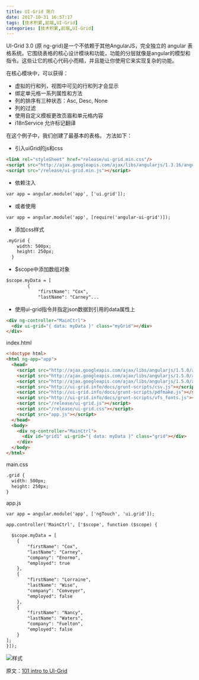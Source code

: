 ```yaml
---
title: UI-Grid 简介
date: 2017-10-31 16:57:17
tags: [技术积累,前端,UI-Grid]
categories: [技术积累,前端,UI-Grid]
---
```


UI-Grid 3.0 (原 ng-grid)是一个不依赖于其他AngularJS，完全独立的 angular 表格系统。它围绕表格的核心设计模块和功能，功能的分层就像是angular的模型和指令。这些让它的核心代码小而精，并且能让你使用它来实现复杂的功能。

<!-- more -->

在核心模块中，可以获得：

- 虚拟的行和列，视图中可见的行和列才会显示
- 绑定单元格一系列属性和方法
- 列的排序有三种状态：Asc, Desc, None
- 列的过滤
- 使用自定义模板更改页眉和单元格内容
- i18nService 允许标记翻译

在这个例子中，我们创建了最基本的表格。
方法如下：

- 引入uiGrid的js和css

```html
<link rel="styleSheet" href="release/ui-grid.min.css"/>
<script src="http://ajax.googleapis.com/ajax/libs/angularjs/1.3.16/angular.min.js"></script>
<script src="/release/ui-grid.min.js"></script>
```

- 依赖注入

```html
var app = angular.module('app', ['ui.grid']);
```

- 或者使用

```html
var app = angular.module('app', [require('angular-ui-grid')]);
```

- 添加css样式

```html
.myGrid {
    width: 500px;
    height: 250px;
  }
```

- $scope中添加数组对象

```html
$scope.myData = [
        {
            "firstName": "Cox",
            "lastName": "Carney"...
```

- 使用ui-grid指令并指定json数据到引用的data属性上

```html
<div ng-controller="MainCtrl">
  <div ui-grid="{ data: myData }" class="myGrid"></div>
</div>
```

index.html

```html
<!doctype html>
<html ng-app="app">
  <head>
    <script src="http://ajax.googleapis.com/ajax/libs/angularjs/1.5.0/angular.js"></script>
    <script src="http://ajax.googleapis.com/ajax/libs/angularjs/1.5.0/angular-touch.js"></script>
    <script src="http://ajax.googleapis.com/ajax/libs/angularjs/1.5.0/angular-animate.js"></script>
    <script src="http://ui-grid.info/docs/grunt-scripts/csv.js"></script>
    <script src="http://ui-grid.info/docs/grunt-scripts/pdfmake.js"></script>
    <script src="http://ui-grid.info/docs/grunt-scripts/vfs_fonts.js"></script>
    <script src="/release/ui-grid.js"></script>
    <script src="/release/ui-grid.css"></script>
    <script src="app.js"></script>
  </head>
  <body>
    <div ng-controller="MainCtrl">
      <div id="grid1" ui-grid="{ data: myData }" class="grid"></div>
    </div>
  </body>
</html>
```

main.css

```html
.grid {
  width: 500px;
  height: 250px;
}
```

app.js

```html
var app = angular.module('app', ['ngTouch', 'ui.grid']);

app.controller('MainCtrl', ['$scope', function ($scope) {

  $scope.myData = [
    {
        "firstName": "Cox",
        "lastName": "Carney",
        "company": "Enormo",
        "employed": true
    },
    {
        "firstName": "Lorraine",
        "lastName": "Wise",
        "company": "Comveyer",
        "employed": false
    },
    {
        "firstName": "Nancy",
        "lastName": "Waters",
        "company": "Fuelton",
        "employed": false
    }
];
}]);
```

![样式](https://s1.ax1x.com/2020/07/17/UyFpcR.png)

原文：[101 intro to UI-Grid](http://ui-grid.info/docs/#/tutorial/101_intro)
